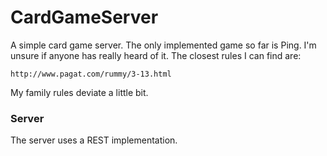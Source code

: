 # CardGameServer

A simple card game server. The only implemented game so far is Ping. 
I'm unsure if anyone has really heard of it. The closest rules I can 
find are: 

    http://www.pagat.com/rummy/3-13.html

My family rules deviate a little bit.

### Server

The server uses a REST implementation.
